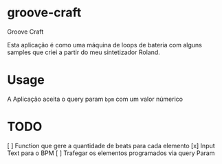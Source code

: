 # groove-craft

Groove Craft

Esta aplicação é como uma máquina de loops de bateria com alguns samples que criei a partir do meu sintetizador Roland.

# Usage

A Aplicação aceita o query param `bpm` com um valor númerico

# TODO

[ ] Function que gere a quantidade de beats para cada elemento
[x] Input Text para o BPM
[ ] Trafegar os elementos programados via query Param
